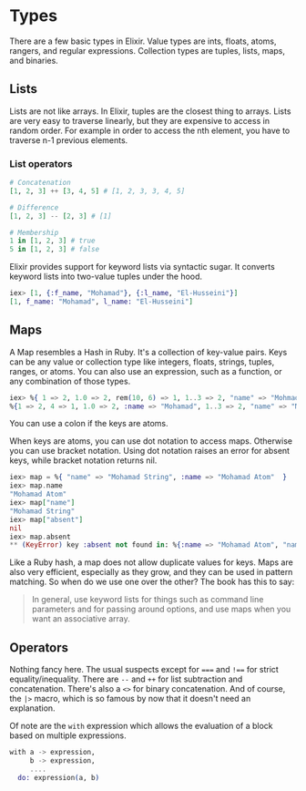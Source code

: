 # Types

There are a few basic types in Elixir. Value types are ints, floats, atoms, rangers, and regular expressions. Collection types are tuples, lists, maps, and binaries.

## Lists

Lists are not like arrays. In Elixir, tuples are the closest thing to arrays. Lists are very easy to traverse linearly, but they are expensive to access in random order. For example in order to access the nth element, you have to traverse n-1 previous elements.

### List operators

```elixir
# Concatenation
[1, 2, 3] ++ [3, 4, 5] # [1, 2, 3, 3, 4, 5]

# Difference
[1, 2, 3] -- [2, 3] # [1]

# Membership
1 in [1, 2, 3] # true
5 in [1, 2, 3] # false
```

Elixir provides support for keyword lists via syntactic sugar. It converts keyword lists into two-value tuples under the hood.

```elixir
iex> [1, {:f_name, "Mohamad"}, {:l_name, "El-Husseini"}]
[1, f_name: "Mohamad", l_name: "El-Husseini"]
```

## Maps

A Map resembles a Hash in Ruby. It's a collection of key-value pairs. Keys can be any value or collection type like integers, floats, strings, tuples, ranges, or atoms. You can also use an expression, such as a function, or any combination of those types.

```elixir
iex> %{ 1 => 2, 1.0 => 2, rem(10, 6) => 1, 1..3 => 2, "name" => "Mohmad String", name: "Mohamad Atom" }
%{1 => 2, 4 => 1, 1.0 => 2, :name => "Mohamad", 1..3 => 2, "name" => "Mohmad"}
```

You can use a colon if the keys are atoms.

When keys are atoms, you can use dot notation to access maps. Otherwise you can use bracket notation. Using dot notation raises an error for absent keys, while bracket notation returns nil.

```elixir
iex> map = %{ "name" => "Mohamad String", :name => "Mohamad Atom"  }
iex> map.name
"Mohamad Atom"
iex> map["name"]
"Mohamad String"
iex> map["absent"]
nil
iex> map.absent
** (KeyError) key :absent not found in: %{:name => "Mohamad Atom", "name" => "Mohamad String"}
```

Like a Ruby hash, a map does not allow duplicate values for keys. Maps are also very efficient, especially as they grow, and they can be used in pattern matching. So when do we use one over the other? The book has this to say:

> In general, use keyword lists for things such as command line parameters and for passing around options, and use maps when you want an associative array.

## Operators

Nothing fancy here. The usual suspects except for `===` and `!==` for strict equality/inequality. There are `--` and `++` for list subtraction and concatenation. There's also a `<>` for binary concatenation. And of course, the `|>` macro, which is so famous by now that it doesn't need an explanation.

Of note are the `with` expression which allows the evaluation of a block based on multiple expressions.

```elixir
with a -> expression,
     b -> expression,
     ....
  do: expression(a, b)
```
